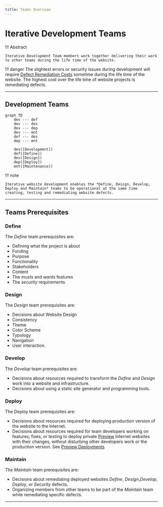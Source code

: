 ```yaml
---
title: Teams Overview
---
```


# Iterative Development Teams

!!! Abstract

    Iterative Development Team members work together delivering their work to other teams during the life time of the website.

!!! danger 
    The slightest errors or security issues during development will require [Defect Remediation Costs](defect_costs.md) sometime during the life time of the website. The highest cost over the life time of website projects is remediating defects.


---

## Development Teams

``` mermaid
graph TD
    dev --- def
    dev --- des
    dev --- dep
    dev --- mnt
    def --- des
    dep --- mnt

    dev([Development])
    def([Define])
    des([Design])
    dep([Deploy])
    mnt([Maintenance])

```

!!! note

    Iterative website development enables the *Define, Design, Develop, Deploy and Maintain* teams to be operational at the same time creating, testing and remediating website defects.

---

## Teams Prerequisites

### Define

The *Define* team prerequisites are: 
- Defining what the project is about
- Funding
- Purpose
- Functionality
- Stakeholders
- Content
- The *musts* and *wants* features
- The *security* requirements

### Design

The *Design* team prerequisites are:
- Decisions about Website Design
- Consistency
- Theme
- Color Scheme
- Typology
- Navigation
- User interaction.

### Develop

The *Develop* team prerequisites are: 
- Decisions about resources required to transform the *Define* and *Design* work into a website and infrastructure. 
- Decisions about using a static site generator and programming tools.

### Deploy

The Deploy team prerequisites are: 
- Decisions about resources required for deploying production version of the website to the Internet.
- Decisions about resources required for team developers working on features, fixes, or testing to deploy private [Preview](deploy#preview) Internet websites with their changes, without disturbing other developers work or the production version.  See [Preview Deployments](glossary#preview-deployments)

### Maintain

The *Maintain* team prerequisites are: 
- Decisions about remediating deployed websites *Define*, *Design*,*Develop*, *Deploy*, or *Security* defects.
- Organizing members from other teams to be part of the *Maintain* team while remediating specific defects.

---
